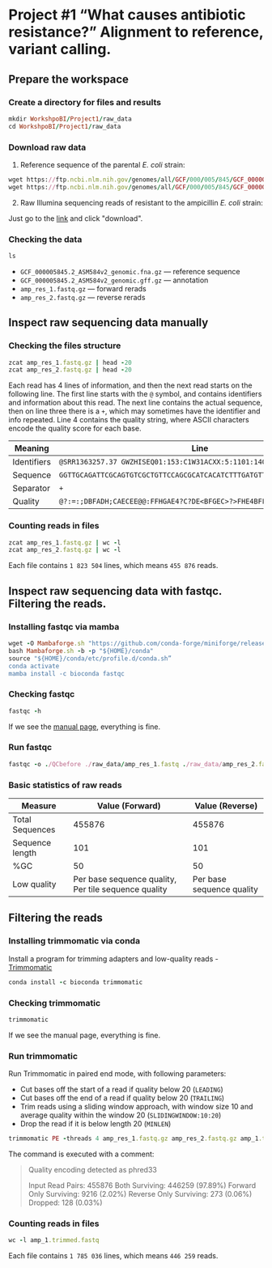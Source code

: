 # Project #1 “What causes antibiotic resistance?” Alignment to reference, variant calling.

## Prepare the workspace

### Create a directory for files and results

```ruby
mkdir WorkshpoBI/Project1/raw_data
cd WorkshpoBI/Project1/raw_data
```

### Download raw data

1. Reference sequence of the parental _E. coli_ strain:
```ruby
wget https://ftp.ncbi.nlm.nih.gov/genomes/all/GCF/000/005/845/GCF_000005845.2_ASM584v2/GCF_000005845.2_ASM584v2_genomic.fna.gz
wget https://ftp.ncbi.nlm.nih.gov/genomes/all/GCF/000/005/845/GCF_000005845.2_ASM584v2/GCF_000005845.2_ASM584v2_genomic.gff.gz
```
2. Raw Illumina sequencing reads of resistant to the ampicillin _E. coli_ strain:

Just go to the [link](https://doi.org/10.6084/m9.figshare.10006541.v3) and click "download".

### Checking the data

```ruby
ls
```
- `GCF_000005845.2_ASM584v2_genomic.fna.gz` — reference sequence
- `GCF_000005845.2_ASM584v2_genomic.gff.gz` — annotation
- `amp_res_1.fastq.gz` — forward rerads
- `amp_res_2.fastq.gz` — reverse rerads

## Inspect raw sequencing data manually

### Checking the files structure

```ruby
zcat amp_res_1.fastq.gz | head -20
zcat amp_res_2.fastq.gz | head -20
```
Each read has 4 lines of information, and then the next read starts on the following line. The first line starts with the `@` symbol, and contains identifiers and information about this read. The next line contains the actual sequence, then on line three there is a `+`, which may sometimes have the identifier and info repeated. Line 4 contains the quality string, where ASCII characters encode the quality score
for each base. 

| Meaning  | Line |
| ------------- |-------------|
| Identifiers       | `@SRR1363257.37 GWZHISEQ01:153:C1W31ACXX:5:1101:14027:2198 length=101`    |
| Sequence     | `GGTTGCAGATTCGCAGTGTCGCTGTTCCAGCGCATCACATCTTTGATGTTCACGCCGTGGCGTACACG`     |
|  Separator  | `+`    |
| Quality     | `@?:=:;DBFADH;CAECEE@@:FFHGAE4?C?DE<BFGEC>?>FHE4BFFIIFHIBABEECA83;>>@`     |


### Counting reads in files

```ruby
zcat amp_res_1.fastq.gz | wc -l
zcat amp_res_2.fastq.gz | wc -l
```
Each file contains `1 823 504` lines, which means `455 876` reads.

## Inspect raw sequencing data with fastqc. Filtering the reads.

### Installing fastqc via mamba

```ruby
wget -O Mambaforge.sh "https://github.com/conda-forge/miniforge/releases/latest/download/Mambaforge-$(uname)-$(uname -m).sh"
bash Mambaforge.sh -b -p "${HOME}/conda"
source "${HOME}/conda/etc/profile.d/conda.sh”
conda activate
mamba install -c bioconda fastqc
```
### Checking fastqc

```ruby
fastqc -h
```
If we see the [manual page](https://home.cc.umanitoba.ca/~psgendb/doc/fastqc.help), everything is fine.

### Run fastqc

```ruby
fastqc -o ./QCbefore ./raw_data/amp_res_1.fastq ./raw_data/amp_res_2.fastq
```
### Basic statistics of raw reads

| Measure  | Value (Forward)|Value (Reverse)|
| ------------- |-------------|-------------|
| Total Sequences | 455876    | 455876 |
|  Sequence length  | 101   | 101  |
| %GC    | 50  | 50 |
| Low quality    | Per base sequence quality,  Per tile sequence quality |Per base sequence quality |

## Filtering the reads
### Installing trimmomatic via conda

Install a program for trimming adapters and low-quality reads - [Trimmomatic](http://www.usadellab.org/cms/?page=trimmomatic)

```ruby
conda install -c bioconda trimmomatic
```
### Checking trimmomatic

```ruby
trimmomatic
```
If we see the manual page, everything is fine.

### Run trimmomatic

Run Trimmomatic in paired end mode, with following parameters:
+ Cut bases off the start of a read if quality below 20 (`LEADING`)
+ Cut bases off the end of a read if quality below 20 (`TRAILING`)
+ Trim reads using a sliding window approach, with window size 10 and average quality within the window 20 (`SLIDINGWINDOW:10:20`)
+ Drop the read if it is below length 20 (`MINLEN`)

```ruby
trimmomatic PE -threads 4 amp_res_1.fastq.gz amp_res_2.fastq.gz amp_1.trimmed.fastq amp_1un.trimmed.fastq amp_2.trimmed.fastq amp_2un.trimmed.fastq LEADING:20 TRAILING:20 SLIDINGWINDOW:10:20 MINLEN:20
```
The command is executed with a comment:
> Quality encoding detected as phred33
>
> Input Read Pairs: 455876 Both Surviving: 446259 (97.89%) Forward Only Surviving: 9216 (2.02%) Reverse Only Surviving: 273 (0.06%) Dropped: 128 (0.03%)

### Counting reads in files

```ruby
wc -l amp_1.trimmed.fastq
```
Each file contains `1 785 036` lines, which means `446 259` reads.
